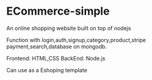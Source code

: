# ECommerce-simple
An online shopping website built on top of nodejs

Function with login,auth,signup,category,product,stripe payment,search,database on mongodb.

Frontend: HTML,CSS
BackEnd: Node.js

Can use as a Eshoping template

